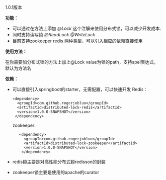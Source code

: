 
1.0.1版本

**功能：**

- 可以通过在方法上添加 *@Lock* 这个注解来使用分布式锁，可以减少开发成本.
- 同时支持读写锁 *@ReadLock*  *@WriteLock*
- 目前支持zookeeper redis 两种类型，可以引入相应的依赖直接使用

**使用方法：**

在你需要加分布式锁的方法上加上@Lock value为锁的path，支持spel表达式，默认为方法名

**依赖：**  

- 可以直接引入springboot的starter，无需配置，可以快速开发
    Redis：
    ```
    <dependency>
      <groupId>com.github.rogerjobluo</groupId>
      <artifactId>distributed-lock-redis</artifactId>
      <version>1.0.0-SNAPSHOT</version>
     </dependency>
    ```
 
    zookeeper:

    ```
       <dependency>
         <groupId>com.github.rogerjobluo</groupId>
         <artifactId>distributed-lock-zookeeper</artifactId>
         <version>1.0.0-SNAPSHOT</version>
        </dependency>
    ```
- redis锁主要是对高性能分布式锁redisson的封装
- zookeeper锁主要是使用的apache的curator